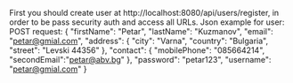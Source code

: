 First you should create user at http://localhost:8080/api/users/register,
in order to be pass security auth and access all URLs. 
Json example for user: POST request:
	{
    	"firstName": "Petar",
    	"lastName": "Kuzmanov",
    	"email": "petar@gmial.com",
    	"address": {
    		"city": "Varna",
    		"country": "Bulgaria",
    		"street": "Levski 44356"
    	},
    	"contact": {
    		"mobilePhone": "085664214",
    		"secondEmail":"petar@abv.bg"
    	},
    	"password": "petar123",
    	"username": "petar@gmial.com"
    }
